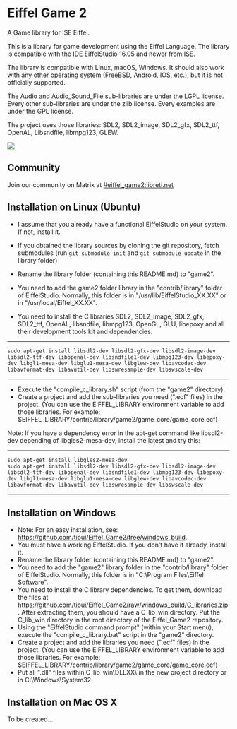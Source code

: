 # Eiffel Game 2

A Game library for ISE Eiffel.

This is a library for game development using the Eiffel Language. The library is compatible with the IDE EiffelStudio 16.05 and newer from ISE.

The library is compatible with Linux, macOS, Windows. It should also work with any other operating system (FreeBSD, Android, IOS, etc.), but it is not officially supported.

The Audio and Audio_Sound_File sub-libraries are under the LGPL license. Every other sub-libraries are under the zlib license. Every examples are under the GPL license.

The project uses those libraries: SDL2, SDL2_image, SDL2_gfx, SDL2_ttf, OpenAL, Libsndfile, libmpg123, GLEW.

[<img src="https://www.paypalobjects.com/en_US/i/btn/btn_donate_SM.gif">](https://www.paypal.com/cgi-bin/webscr?cmd=_donations&business=louis%40tioui%2ecom&lc=CA&item_name=Louis%20Marchand&currency_code=USD&bn=PP%2dDonationsBF%3abtn_donate_SM%2egif%3aNonHosted)

## Community

Join our community on Matrix at [#eiffel_game2:libreti.net](https://matrix.to/#/#eiffel_game2:libreti.net)

## Installation on Linux (Ubuntu)

- I assume that you already have a functional EiffelStudio on your system. If not, install it.
- If you obtained the library sources by cloning the git repository, fetch submodules (run `git submodule init` and `git submodule update` in the library folder)
- Rename the library folder (containing this README.md) to "game2".
- You need to add the game2 folder library in the "contrib/library" folder of EiffelStudio. Normally, this folder is in "/usr/lib/EiffelStudio_XX.XX" or in "/usr/local/Eiffel_XX.XX".

- You need to install the C libraries SDL2, SDL2_image, SDL2_gfx, SDL2_ttf, OpenAL, libsndfile, libmpg123, OpenGL, GLU, libepoxy and all their development tools kit and dependencies:

---

    sudo apt-get install libsdl2-dev libsdl2-gfx-dev libsdl2-image-dev libsdl2-ttf-dev libopenal-dev libsndfile1-dev libmpg123-dev libepoxy-dev libgl1-mesa-dev libglu1-mesa-dev libglew-dev libavcodec-dev libavformat-dev libavutil-dev libswresample-dev libswscale-dev

---

- Execute the "compile_c_library.sh" script (from the "game2" directory).
- Create a project and add the sub-libraries you need (".ecf" files) in the project. (You can use the EIFFEL_LIBRARY environment variable to add those libraries. For example: $EIFFEL_LIBRARY/contrib/library/game2/game_core/game_core.ecf)

Note: If you have a dependency error in the apt-get command like libsdl2-dev depending of libgles2-mesa-dev, install the latest and try this:

---

    sudo apt-get install libgles2-mesa-dev
    sudo apt-get install libsdl2-dev libsdl2-gfx-dev libsdl2-image-dev libsdl2-ttf-dev libopenal-dev libsndfile1-dev libmpg123-dev libepoxy-dev libgl1-mesa-dev libglu1-mesa-dev libglew-dev libavcodec-dev libavformat-dev libavutil-dev libswresample-dev libswscale-dev

---

## Installation on Windows

- Note: For an easy installation, see: https://github.com/tioui/Eiffel_Game2/tree/windows_build.
- You must have a working EiffelStudio. If you don't have it already, install it.
- Rename the library folder (containing this README.md) to "game2".
- You need to add the "game2" library folder in the "contrib/library" folder of EiffelStudio. Normally, this folder is in "C:\Program Files\Eiffel Software\".
- You need to install the C library dependencies. To get them, download the files at https://github.com/tioui/Eiffel_Game2/raw/windows_build/C_libraries.zip. After extracting them, you should have a C_lib_win directory. Put the C_lib_win directory in the root directory of the Eiffel_Game2 repository.
- Using the "EiffelStudio command prompt" (within your Start menu), execute the "compile_c_library.bat" script in the "game2" directory.
- Create a project and add the libraries you need (".ecf" files) in the project. (You can use the EIFFEL_LIBRARY environment variable to add those libraries. For example: $EIFFEL_LIBRARY/contrib/library/game2/game_core/game_core.ecf)
- Put all ".dll" files within C_lib_win\DLLXX\ in the new project directory or in C:\Windows\System32\.

## Installation on Mac OS X

To be created...
